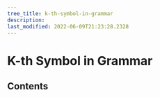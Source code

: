 ```yaml
---
tree_title: k-th-symbol-in-grammar
description: 
last_modified: 2022-06-09T21:23:28.2328
---
```


# K-th Symbol in Grammar

## Contents
